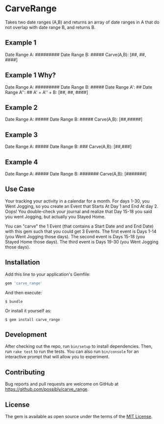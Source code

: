 # CarveRange

Takes two date ranges (A,B) and returns an array of date ranges in A that do not overlap with date range B, and returns B.

## Example 1

Date Range A: #########
Date Range B:   #####
Carve(A,B):			 [##, ##, ####]

## Example 1 Why?

Date Range A:   #########
Date Range B:     #####
Date Range A':  ##
Date Range A'':        ##
A' + A'' + B: [##, ##, ####]

## Example 2

Date Range A: #####
Date Range B:   #####
Carve(A,B):			 [##,#####]

## Example 3

Date Range A:   #####
Date Range B:   ###
Carve(A,B):			 [##,###]

## Example 4

Date Range A:  #####
Date Range B: #######
Carve(A,B):	 [#######]

## Use Case

Your tracking your activity in a calendar for a month. For days 1-30, you Went Jogging, so you create an Event that Starts At Day 1 and End At day 2. Oops! You double-check your journal and realize that Day 15-18 you said you went Jogging, but actually you Stayed Home.

You can "carve" the 1 Event (that contains a Start Date and and End Date) with this gem such that you could get 3 Events. The first event is Days 1-14 (you Went Jogging those days). The second event is Days 15-18 (you Stayed Home those days). The third event is Days 19-30 (you Went Jogging those days).

## Installation

Add this line to your application's Gemfile:

```ruby
gem 'carve_range'
```

And then execute:

    $ bundle

Or install it yourself as:

    $ gem install carve_range

## Development

After checking out the repo, run `bin/setup` to install dependencies. Then, run `rake test` to run the tests. You can also run `bin/console` for an interactive prompt that will allow you to experiment.

## Contributing

Bug reports and pull requests are welcome on GitHub at https://github.com/possibly/carve_range.

## License

The gem is available as open source under the terms of the [MIT License](http://opensource.org/licenses/MIT).

